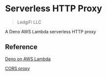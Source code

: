 # Serverless HTTP Proxy

> LedgiFi LLC

A Deno AWS Lambda serverless HTTP proxy

## Reference

[Deno on AWS Lambda](https://github.com/hayd/deno-lambda)

[CORS proxy](https://github.com/Glifery/cors-proxy)
